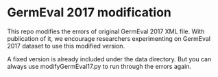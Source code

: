 # GermEval 2017 modification

This repo modifies the errors of original GermEval 2017 XML file. With publication of it, we encourage researchers experimenting on GermEval 2017 dataset to use this modified version.

A fixed version is already included under the data directory. But you can always use modifyGermEval17.py to run through the errors again.
